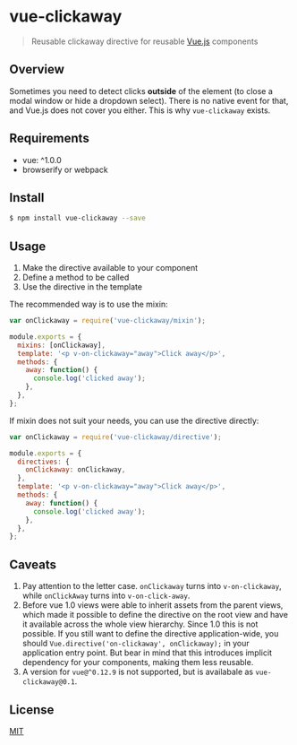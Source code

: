 # vue-clickaway

> Reusable clickaway directive for reusable [Vue.js](https://github.com/vuejs/vue) components

## Overview

Sometimes you need to detect clicks **outside** of the element (to close a modal
window or hide a dropdown select). There is no native event for that, and Vue.js
does not cover you either. This is why `vue-clickaway` exists.

## Requirements

- vue: ^1.0.0
- browserify or webpack

## Install

``` sh
$ npm install vue-clickaway --save
```

## Usage

1. Make the directive available to your component
2. Define a method to be called
3. Use the directive in the template

The recommended way is to use the mixin:

``` js
var onClickaway = require('vue-clickaway/mixin');

module.exports = {
  mixins: [onClickaway],
  template: '<p v-on-clickaway="away">Click away</p>',
  methods: {
    away: function() {
      console.log('clicked away');
    },
  },
};
```

If mixin does not suit your needs, you can use the directive directly:

``` js
var onClickaway = require('vue-clickaway/directive');

module.exports = {
  directives: {
    onClickaway: onClickaway,
  },
  template: '<p v-on-clickaway="away">Click away</p>',
  methods: {
    away: function() {
      console.log('clicked away');
    },
  },
};
```

## Caveats

1. Pay attention to the letter case. `onClickaway` turns into `v-on-clickaway`,
   while `onClickAway` turns into `v-on-click-away`.
2. Before vue 1.0 views were able to inherit assets from the parent views,
   which made it possible to define the directive on the root view
   and have it available across the whole view hierarchy.
   Since 1.0 this is not possible. If you still want to define the directive
   application-wide, you should `Vue.directive('on-clickaway', onClickaway);`
   in your application entry point. But bear in mind that this introduces
   implicit dependency for your components, making them less reusable.
3. A version for `vue@^0.12.9` is not supported, but is availabale as
   `vue-clickaway@0.1`.

## License

[MIT](https://opensource.org/licenses/MIT)
